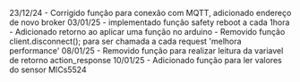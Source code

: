 23/12/24 - Corrigido função para conexão com MQTT, adicionado endereço de novo broker
03/01/25 - implementado função safety reboot a cada 1hora
         - Adicionado retorno ao aplicar uma função no arduino
         - Removido função client.disconnect(); para ser chamada a cada request 'melhora performance'
08/01/25 - Removido função para realizar leitura da variavel de retorno action_response
10/01/25 - Adicionado função para ler valores do sensor MICs5524